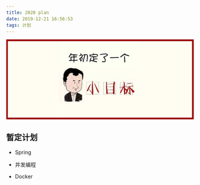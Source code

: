 ```yaml
---
title: 2020 plan
date: 2019-12-21 16:56:53
tags: 计划
---
```


!["2020年学习计划"](/2020-plan/image01.png)
## 暂定计划

- Spring  

- 并发编程  

- Docker  








